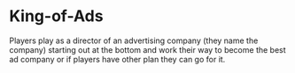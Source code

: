 # King-of-Ads
Players play as a director of an advertising company (they name the company) starting out at the bottom and work their way to become the best ad company or if players have other plan they can go for it.
